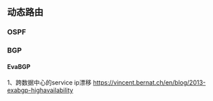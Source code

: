 
## 动态路由

### OSPF

### BGP

#### EvaBGP

1、跨数据中心的service ip漂移
https://vincent.bernat.ch/en/blog/2013-exabgp-highavailability

